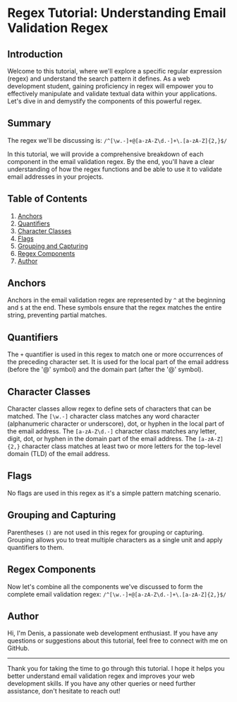 # Regex Tutorial: Understanding Email Validation Regex

## Introduction

Welcome to this tutorial, where we'll explore a specific regular expression (regex) and understand the search pattern it defines. As a web development student, gaining proficiency in regex will empower you to effectively manipulate and validate textual data within your applications. Let's dive in and demystify the components of this powerful regex.

## Summary

The regex we'll be discussing is: `/^[\w.-]+@[a-zA-Z\d.-]+\.[a-zA-Z]{2,}$/`

In this tutorial, we will provide a comprehensive breakdown of each component in the email validation regex. By the end, you'll have a clear understanding of how the regex functions and be able to use it to validate email addresses in your projects.

## Table of Contents

1. [Anchors](#anchors)
2. [Quantifiers](#quantifiers)
3. [Character Classes](#character-classes)
4. [Flags](#flags)
5. [Grouping and Capturing](#grouping-and-capturing)
6. [Regex Components](#regex-components)
7. [Author](#author)

## Anchors

Anchors in the email validation regex are represented by `^` at the beginning and `$` at the end. These symbols ensure that the regex matches the entire string, preventing partial matches.

## Quantifiers

The `+` quantifier is used in this regex to match one or more occurrences of the preceding character set. It is used for the local part of the email address (before the '@' symbol) and the domain part (after the '@' symbol).

## Character Classes

Character classes allow regex to define sets of characters that can be matched. The `[\w.-]` character class matches any word character (alphanumeric character or underscore), dot, or hyphen in the local part of the email address. The `[a-zA-Z\d.-]` character class matches any letter, digit, dot, or hyphen in the domain part of the email address. The `[a-zA-Z]{2,}` character class matches at least two or more letters for the top-level domain (TLD) of the email address.

## Flags

No flags are used in this regex as it's a simple pattern matching scenario.

## Grouping and Capturing

Parentheses `()` are not used in this regex for grouping or capturing. Grouping allows you to treat multiple characters as a single unit and apply quantifiers to them.

## Regex Components

Now let's combine all the components we've discussed to form the complete email validation regex: `/^[\w.-]+@[a-zA-Z\d.-]+\.[a-zA-Z]{2,}$/`

## Author

Hi, I'm Denis, a passionate web development enthusiast. If you have any questions or suggestions about this tutorial, feel free to connect with me on GitHub.

---

Thank you for taking the time to go through this tutorial. I hope it helps you better understand email validation regex and improves your web development skills. If you have any other queries or need further assistance, don't hesitate to reach out!